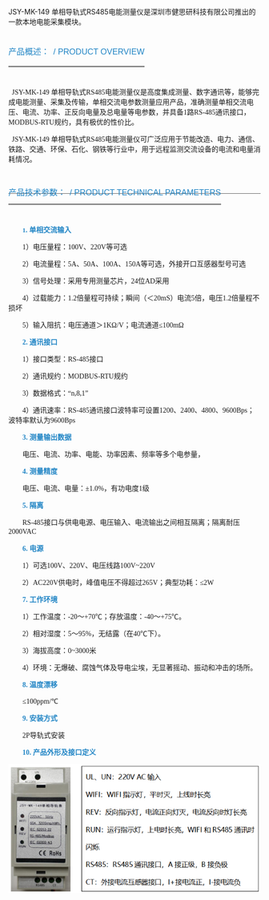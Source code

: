  JSY-MK-149 单相导轨式RS485电能测量仪是深圳市健思研科技有限公司推出的一款本地电能采集模块。

 <h3 style="height: 42px; color: rgb(33, 133, 197); font-weight: 100; margin-bottom: 25px; border-bottom-color: rgb(102, 102, 102); border-bottom-width: 2px; border-bottom-style: solid; float: left;">
		产品概述：<span style="margin: 0px 0px 0px 8px; color: rgb(33, 133, 197); text-transform: uppercase; font-family: Arial;">/ Product overview</span> 
	</h3>
</div>
<div style="clear: both;">
</div>
<p style="text-indent: 2em;">
	<span style="font-family: 宋体;"></span> 
</p>
<p>
	<span style="font-family: SimSun; font-size: 14px;">&nbsp; JSY-MK-149 单相导轨式RS485电能测量仪是高度集成测量、数字通讯等，能够完成电能测量、采集及传输，单相交流电参数测量应用产品，准确测量单相交流电压、电流、功率、正反向电量及总电量等电参数，并具备1路RS-485通讯接口，MODBUS-RTU规约，具有极优的性价比。</span> 
</p>
<p>
	<span style="font-family: SimSun; font-size: 14px;">&nbsp; JSY-MK-149 单相导轨式RS485电能测量仪可广泛应用于节能改造、电力、通信、铁路、交通、环保、石化、钢铁等行业中，用于远程监测交流设备的电流和电量消耗情况。</span> 
</p>
<div style="height: 44px; line-height: 38px; margin-top: 15px; border-bottom-color: rgb(102, 102, 102); border-bottom-width: 1px; border-bottom-style: solid;">
	<h3 style="height: 42px; color: rgb(33, 133, 197); font-weight: 100; margin-bottom: 25px; border-bottom-color: rgb(102, 102, 102); border-bottom-width: 2px; border-bottom-style: solid; float: left;">
		产品技术参数：<span style="margin: 0px 0px 0px 8px; color: rgb(33, 133, 197); text-transform: uppercase; font-family: Arial;">/ Product technical parameters</span> 
	</h3>
</div>
<div style="clear: both;">
</div>
<p style="text-indent: 2em;">
	<b><span style="color: rgb(33, 133, 197);"> </span></b> 
</p>
<p style="text-indent: 28px;">
	<span style="color: rgb(33, 133, 197); font-family: 宋体;"></span> 
</p>
<p style="text-indent: 28px;">
	<b><span style="color: rgb(33, 133, 197); font-family: 宋体; font-size: 13px;">1<span style="font-size: 14px;">.&nbsp;</span></span><span style="color: rgb(33, 133, 197); font-family: 宋体; font-size: 14px;">单相交流输入</span></b> 
</p>
<p style="text-indent: 28px;">
	<span style="text-indent: 0px; font-family: 宋体;">1）</span><span style="text-indent: 0px; font-family: 宋体; font-size: 13px;"><span style="font-size: 14px;" face="宋体">电压量程：</span><span style="font-size: 14px;">100V、220V等可选</span></span> 
</p>
<p style="text-indent: 28px;">
	<span style="text-indent: 0px; font-family: 宋体;">2）</span><span style="text-indent: 0px; font-family: 宋体; font-size: 13px;"><span style="font-size: 14px;" face="宋体">电流量程：</span><span style="font-size: 14px;">5A、50A、100A、150A等可选，外接开口互感器型号可选</span></span> 
</p>
<p style="text-indent: 28px;">
	<span style="text-indent: 0px; font-family: 宋体;">3）</span><span style="text-indent: 0px; font-family: 宋体; font-size: 13px;"><span style="font-size: 14px;" face="宋体">信号处理：采用专用测量芯片，</span><span style="font-size: 14px;">24位AD采用</span></span> 
</p>
<p style="text-indent: 28px;">
	<span style="text-indent: 0px; font-family: 宋体;">4）</span><span style="text-indent: 0px; font-family: 宋体; font-size: 13px;"><span style="font-size: 14px;" face="宋体">过载能力：</span><span style="font-size: 14px;">1.2倍量程</span><span style="font-size: 14px;">可持续；瞬间（＜20mS）电流5倍，电压1.2倍量程不损坏</span></span> 
</p>
<p style="text-indent: 28px;">
	<span style="text-indent: 0px; font-family: 宋体;">5）</span><span style="text-indent: 0px; font-family: 宋体; font-size: 13px;"><span style="font-size: 14px;" face="宋体">输入阻抗：电压通道＞</span><span style="font-size: 14px;">1KΩ/V；电流通道&le;100mΩ</span></span> 
</p>
<p style="text-indent: 28px; margin-left: 0px;">
	<b><span style="color: rgb(33, 133, 197); font-family: 宋体; font-size: 14px;">2.&nbsp;</span><span style="color: rgb(33, 133, 197); font-family: 宋体; font-size: 14px;">通讯接口</span></b> 
</p>
<p style="text-indent: 28px; margin-left: 0px;">
	<span style="text-indent: 0px; font-family: 宋体;">1）</span><span style="text-indent: 0px; font-family: 宋体; font-size: 13px;"><span style="font-size: 14px;" face="宋体">接口类型：</span><span style="font-size: 14px;">RS-</span><span style="font-size: 14px;">485接口</span></span> 
</p>
<p style="text-indent: 28px; margin-left: 0px;">
	<span style="text-indent: 0px; font-family: 宋体;">2）</span><span style="text-indent: 0px; font-family: 宋体; font-size: 13px;"><span style="font-size: 14px;" face="宋体">通讯规约：</span><span style="font-size: 14px;">MODBUS-RTU规约</span></span> 
</p>
<p style="text-indent: 28px; margin-left: 0px;">
	<span style="text-indent: 0px; font-family: 宋体;">3）</span><span style="text-indent: 0px; font-family: 宋体; font-size: 13px;"><span style="font-size: 14px;" face="宋体">数据格式：</span><span style="font-size: 14px;">&ldquo;n,8,1&rdquo;</span></span> 
</p>
<p style="text-indent: 28px; margin-left: 0px;">
	<span style="text-indent: 0px; font-family: 宋体;">4）</span><span style="text-indent: 0px; font-family: 宋体; font-size: 13px;"><span style="font-size: 14px;" face="宋体">通讯速率：</span><span style="font-size: 14px;">RS-485通讯接口波特率可设置1200、2400、4800、9600Bps；波特率默认为9600Bps</span></span> 
</p>
<p style="text-indent: 28px; margin-left: 0px;">
	<b><span style="color: rgb(33, 133, 197); font-family: 宋体; font-size: 14px;">3.&nbsp;</span><span style="color: rgb(33, 133, 197); font-family: 宋体; font-size: 14px;">测量输出数据</span></b> 
</p>
<p style="text-indent: 28px; margin-left: 0px;">
	<span style="font-family: 宋体;">电压、电流、功率、电能、功率因素、频</span><span style="font-family: 宋体;">率等多个电参量，</span> 
</p>
<p style="text-indent: 28px; margin-left: 0px;">
	<b><span style="color: rgb(33, 133, 197); font-family: 宋体; font-size: 14px;">4.&nbsp;</span><span style="color: rgb(33, 133, 197); font-family: 宋体; font-size: 14px;">测量精度</span></b> 
</p>
<p style="text-indent: 28px; margin-left: 0px;">
	<span face="宋体" style="font-family: 宋体;">电压、电流、电量：</span><span style="font-family: 宋体;">&plusmn;1.0%，有功电度1级</span> 
</p>
<p style="text-indent: 28px; margin-left: 0px;">
	<b><span style="color: rgb(33, 133, 197); font-family: 宋体; font-size: 14px;">5.&nbsp;</span><span style="color: rgb(33, 133, 197); font-family: 宋体; font-size: 14px;">隔离</span></b> 
</p>
<p style="text-indent: 28px; margin-left: 0px;">
	<span style="font-family: 宋体;">RS-485接口与</span><span style="font-family: 宋体;">供电电源、电压输入、电流输出之间相互隔离；隔离耐压2000VAC</span> 
</p>
<p style="text-indent: 28px; margin-left: 0px;">
	<b><span style="color: rgb(33, 133, 197); font-family: 宋体; font-size: 14px;">6.&nbsp;</span><span style="color: rgb(33, 133, 197); font-family: 宋体; font-size: 14px;">电源</span></b> 
</p>
<p style="text-indent: 28px; margin-left: 0px;">
	<span style="text-indent: 0px; font-family: 宋体;">1）</span><span style="text-indent: 0px; font-family: 宋体; font-size: 13px;"><span style="font-size: 14px;" face="宋体">可选</span><span style="font-size: 14px;">100V、220V、电压线路100V~220V</span></span> 
</p>
<p style="text-indent: 28px; margin-left: 0px;">
	<span style="text-indent: 0px; font-family: 宋体;">2）</span><span style="text-indent: 0px; font-family: 宋体;">AC220V供电时，峰值电压不得超过265V；典型功耗：&le;2W</span> 
</p>
<p style="text-indent: 28px;">
	<b><span style="color: rgb(33, 133, 197); font-family: 宋体; font-size: 14px;">7.&nbsp;</span><span style="color: rgb(33, 133, 197); font-family: 宋体; font-size: 14px;">工作环境</span></b> 
</p>
<p style="text-indent: 28px;">
	<span style="text-indent: 0px; font-family: 宋体; font-size: 13px;"><span style="font-size: 14px;">1</span><span style="font-size: 14px;">）</span></span><span style="text-indent: 0px; font-family: 宋体; font-size: 13px;"><span style="font-size: 14px;" face="宋体">工作温度：</span><span style="font-size: 14px;">-20～+70℃；存放温度：-40～+75℃</span></span><span style="text-indent: 0px; font-family: 宋体;">。</span> 
</p>
<p style="text-indent: 28px;">
	<span style="text-indent: 0px; font-family: 宋体;">2）</span><span style="text-indent: 0px; font-family: 宋体;">相对湿度：</span><span style="text-indent: 0px; font-family: 宋体;">5～95%，无结露（在40℃下）</span><span style="text-indent: 0px; font-family: 宋体;">。</span> 
</p>
<p style="text-indent: 28px;">
	<span style="text-indent: 0px; font-family: 宋体;">3）</span><span style="text-indent: 0px; font-family: 宋体; font-size: 13px;"><span style="font-size: 14px;" face="宋体">海拔高度：</span><span style="font-size: 14px;">0~3000米</span></span> 
</p>
<p style="text-indent: 28px;">
	<span style="text-indent: 0px; font-family: 宋体;">4）</span><span style="text-indent: 0px; font-family: 宋体;">环境：无爆破、腐蚀气体及导电尘埃，无显著摇动、振动和冲击的场所。</span> 
</p>
<p style="text-indent: 28px; margin-left: 0px;">
	<b><span style="color: rgb(33, 133, 197); font-family: 宋体; font-size: 14px;">8.&nbsp;</span><span style="font-family: 宋体; font-size: 13px;"><span style="color: rgb(33, 133, 197); font-size: 14px;">温度漂移</span></span></b>
</p>
<p style="text-indent: 28px; margin-left: 0px;">
	<span style="font-family: 宋体;">&le;100ppm/℃</span> 
</p>
<p style="text-indent: 28px; margin-left: 0px;">
	<b><span style="color: rgb(33, 133, 197); font-family: 宋体; font-size: 14px;">9.&nbsp;</span><span style="color: rgb(33, 133, 197); font-family: 宋体; font-size: 14px;"><span style="color: rgb(33, 133, 197); font-size: 14px;" face="宋体">安装方式</span></span></b> 
</p>
<p style="text-indent: 28px; margin-left: 0px;">
	<span style="font-family: 宋体;">2P导轨式安装</span> 
</p>
<p style="text-align: justify; text-indent: 28px; margin-left: 0px; -ms-text-justify: inter-ideograph;">
	<b><span style="color: rgb(33, 133, 197); font-family: 宋体; font-size: 14px;">10.&nbsp;</span><span style="color: rgb(33, 133, 197); font-family: 宋体; font-size: 14px;">产品外形及接口定义</span></b> 
</p>
<p align="left"><a href="#" target="_blank" rel="noopener noreferrer"><img width="659" src="149.jpg"></a></p>
